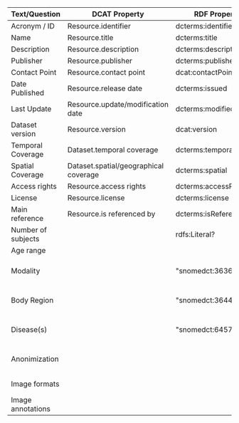 
| Text/Question      | DCAT Property                         | RDF Property           | Value Range                                        |
| ------------------ | ------------------------------------- | ---------------------- | -------------------------------------------------- |
| Acronym / ID       | Resource.identifier                   | dcterms:identifier     |
| Name               | Resource.title                        | dcterms:title          |
| Description        | Resource.description                  | dcterms:description    |
| Publisher          | Resource.publisher                    | dcterms:publisher      |
| Contact Point      | Resource.contact point                | dcat:contactPoint      |
| Date Published     | Resource.release date                 | dcterms:issued         |
| Last Update        | Resource.update/modification date     | dcterms:modified       |
| Dataset version    | Resource.version                      | dcat:version           |
| Temporal Coverage  | Dataset.temporal coverage             | dcterms:temporal       |
| Spatial Coverage   | Dataset.spatial/geographical coverage | dcterms:spatial        |
| Access rights      | Resource.access rights                | dcterms:accessRights   |
| License            | Resource.license                      | dcterms:license        |
| Main reference     | Resource.is referenced by             | dcterms:isReferencedBy |
| Number of subjects |                                       | rdfs:Literal?          |
| Age range          |                                       |                        |
| Modality           |                                       | "snomedct:363679005"   | ... 1..N / rdfs:Literal? / list of modality        |
| Body Region        |                                       | "snomedct:364402001"   | ... 1..N / rdfs:Literal? / list of body regions    |
| Disease(s)         |                                       | "snomedct:64572001"    | ... 1..N / rdfs:Literal? / list of diseases        |
| Anonimization      |                                       |                        | "Anonimized, Pseudoanonimized, Identifiable names" |
| Image formats      |                                       |                        | "TIFF, JPEG, DICOM, ..."                           |
| Image annotations  |                                       |                        |
